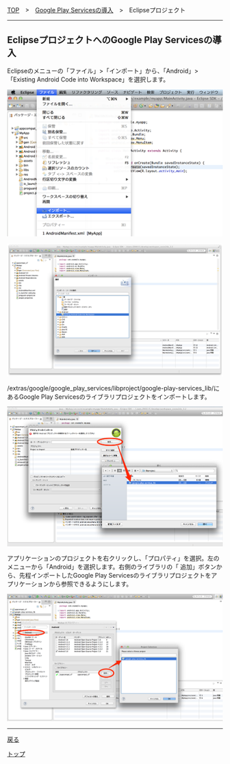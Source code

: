 [TOP](../../README.md)　>　[Google Play Servicesの導入](../README.md)　>　Eclipseプロジェクト

---

## EclipseプロジェクトへのGoogle Play Servicesの導入

Eclipseのメニューの「ファイル」>「インポート」から、「Android」>「Existing Android Code into Workspace」を選択します。


![googlePlayServices01](./img01.png)


![googlePlayServices01](./img02.png)


<android-sdk>/extras/google/google_play_services/libproject/google-play-services_lib/にあるGoogle Play Servicesのライブラリプロジェクトをインポートします。


![googlePlayServices01](./img03.png)


アプリケーションのプロジェクトを右クリックし、「プロパティ」を選択。左のメニューから「Android」を選択します。右側のライブラリの「
追加」ボタンから、先程インポートしたGoogle Play Servicesのライブラリプロジェクトをアプリケーションから参照できるようにします。


![googlePlayServices01](./img04.png)

---
[戻る](../README.md)

[トップ](../../../README.md)
